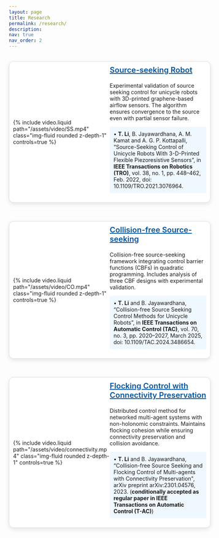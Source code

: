 ```yaml
---
layout: page
title: Research
permalink: /research/
description:
nav: true
nav_order: 2
---
```


<style>
.container {
  max-width: 1200px;
  margin: 0 auto;
  /* padding: 0 20px; */  /* 如需页面两侧留白，可保留这句 */
}

.project-container {
  display: flex;
/*  gap: 40px;*/
  align-items: center;
  margin-bottom: 3rem;
  background: #fff;
  border: 1px solid #ddd;
  border-radius: 12px;
  box-shadow: 0 4px 12px rgba(0, 0, 0, 0.1);
  padding: 10px;
  width: 100%;  /* 这句保留，表示占满 container */
  /* max-width: 1000px; */  /* 删除这句 */
  transition: transform 0.3s ease, box-shadow 0.3s ease;
}

.project-container:hover {
  transform: translateY(-4px);
  box-shadow: 0 8px 20px rgba(0, 0, 0, 0.15);
}

.project-video {
  flex: 1;
  min-width: 0;
  max-width: 60%;
}
.project-video video {
  width: 100%;
/*  max-height: 400px;*/
  border-radius: 8px;
}

.project-text {
  flex: 1;
  min-width: 0;
}
.project-text h3 {
  margin-top: 0;
  font-size: 1.25rem;
  font-weight: 600;
  color: #00539C;
}
.project-text h3 a {
   margin-top: 0;
  font-size: 1.25rem;
  font-weight: 600;
  color: #00539C;
}
.project-text h3 a:hover {
  text-decoration: underline;
}

@media (max-width: 768px) {
  .project-container {
    flex-direction: column;
    gap: 20px;
  }
  .project-video {
    max-width: 100%;
  }
}
</style>

<div class="container">

<br>

<div class="project-container">
  <div class="project-video">
    {% include video.liquid path="/assets/video/SS.mp4" class="img-fluid rounded z-depth-1" controls=true %}
  </div>
  <div class="project-text">
    <h3>
      <a href="https://ieeexplore.ieee.org/stamp/stamp.jsp?tp=&arnumber=9458274&tag=1">Source-seeking Robot</a>
    </h3>
    <p>
      Experimental validation of source seeking control for unicycle robots with 3D-printed graphene-based airflow sensors. The algorithm ensures convergence to the source even with partial sensor failure.
    </p>
    <p style="margin-top: 0.5rem; background-color: #f0f8ff; padding: 10px;">
      • <strong>T. Li</strong>, B. Jayawardhana, A. M. Kamat and A. G. P. Kottapalli, “Source-Seeking Control of Unicycle Robots With 3-D-Printed Flexible Piezoresistive Sensors”, in
      <strong>IEEE Transactions on Robotics (TRO)</strong>, vol. 38, no. 1, pp. 448–462, Feb. 2022,
      doi: 10.1109/TRO.2021.3076964.
    </p>
  </div>
</div>

<div class="project-container">
  <div class="project-video">
    {% include video.liquid path="/assets/video/CO.mp4" class="img-fluid rounded z-depth-1" controls=true %}
  </div>
  <div class="project-text">
    <h3>
      <a href="https://ieeexplore.ieee.org/document/10735338">Collision-free Source-seeking</a>
    </h3>
    <p>
      Collision-free source-seeking framework integrating control barrier functions (CBFs) in quadratic programming. Includes analysis of three CBF designs with experimental validation.
    </p>
    <p style="margin-top: 0.5rem; background-color: #f0f8ff; padding: 10px;">
      •  <strong>T. Li</strong> and B. Jayawardhana, “Collision-free Source Seeking Control Methods for Unicycle Robots”, in
      <strong>IEEE Transactions on Automatic Control (TAC)</strong>, vol. 70, no. 3, pp. 2020–2027, March 2025,
      doi: 10.1109/TAC.2024.3486654.
    </p>
  </div>
</div>

<div class="project-container">
  <div class="project-video">
    {% include video.liquid path="/assets/video/connectivity.mp4" class="img-fluid rounded z-depth-1" controls=true %}
  </div>
  <div class="project-text">
    <h3><a href="https://arxiv.org/pdf/2301.04576.pdf">Flocking Control with Connectivity Preservation</a></h3>
    <p>
      Distributed control method for networked multi-agent systems with non-holonomic constraints. Maintains flocking cohesion while ensuring connectivity preservation and collision avoidance.
    </p>
    <p style="margin-top: 0.5rem; background-color: #f0f8ff; padding: 10px;">
      •  <strong>T. Li</strong> and B. Jayawardhana, “Collision-free Source Seeking and Flocking Control of Multi-agents with Connectivity Preservation", arXiv preprint arXiv:2301.04576, 2023. (<strong>conditionally accepted as regular paper in IEEE Transactions on Automatic Control (T-AC)</strong>)
    </p>
  </div>
</div>

</div>
